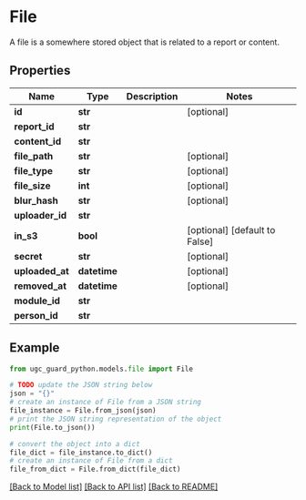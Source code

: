 # File

A file is a somewhere stored object that is related to a report or content.

## Properties

Name | Type | Description | Notes
------------ | ------------- | ------------- | -------------
**id** | **str** |  | [optional] 
**report_id** | **str** |  | 
**content_id** | **str** |  | 
**file_path** | **str** |  | [optional] 
**file_type** | **str** |  | [optional] 
**file_size** | **int** |  | [optional] 
**blur_hash** | **str** |  | [optional] 
**uploader_id** | **str** |  | 
**in_s3** | **bool** |  | [optional] [default to False]
**secret** | **str** |  | [optional] 
**uploaded_at** | **datetime** |  | [optional] 
**removed_at** | **datetime** |  | [optional] 
**module_id** | **str** |  | 
**person_id** | **str** |  | 

## Example

```python
from ugc_guard_python.models.file import File

# TODO update the JSON string below
json = "{}"
# create an instance of File from a JSON string
file_instance = File.from_json(json)
# print the JSON string representation of the object
print(File.to_json())

# convert the object into a dict
file_dict = file_instance.to_dict()
# create an instance of File from a dict
file_from_dict = File.from_dict(file_dict)
```
[[Back to Model list]](../README.md#documentation-for-models) [[Back to API list]](../README.md#documentation-for-api-endpoints) [[Back to README]](../README.md)


